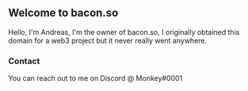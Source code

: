 ## Welcome to bacon.so

Hello, I'm Andreas, I'm the owner of bacon.so, I originally obtained this domain for a web3 project but it never really went anywhere.

### Contact

You can reach out to me on Discord @ Monkey#0001
